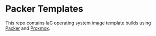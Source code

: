 # Packer Templates
This repo contains IaC operating system image template builds using [Packer](https://www.packer.io/) and [Proxmox](https://www.proxmox.com).
